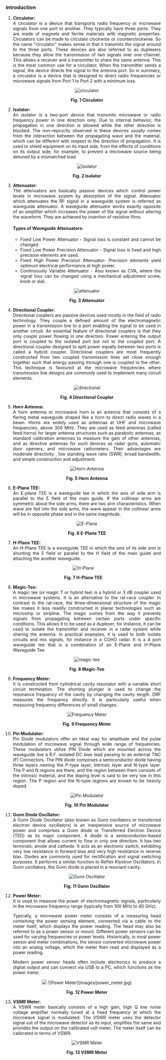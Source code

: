 ### Introduction
<div style="text-align:justify">

1.  **Circulator:**  
    A circulator is a device that transports radio frequency or microwave signals from one port to another. They typically have three ports. They are made of magnets and ferrite materials with magnetic properties. Circulators can be made to circulate clockwise or counterclockwise. So the name "circulator" makes sense in that it transmits the signal around to the three ports. These devices are also referred to as duplexers because they allow the transmission of two signals over one channel. This allows a receiver and a transmitter to share the same antenna. This is the most common use for a circulator. When the transmitter sends a signal, the device directs the signal to the antenna port. So in summary, a circulator is a device that is designed to direct radio frequencies or microwave signals from Port 1 to Port 2 with a minimum loss.
  
    <center>

    ![circulator](images/circulator4.png)

    **Fig. 1 Circulator** </center> 



2.  **Isolator:**  
    An isolator is a two-port device that transmits microwave or radio frequency power in one direction only. Due to internal behavior, the propagation in one direction is allowed while the other direction is blocked. The non-reprocity observed in these devices usually comes from the interaction between the propagating wave and the material, which can be different with respect to the direction of propagation. It is used to shield equipment on its input side, from the effects of conditions on its output side; for example, to prevent a microwave source being detuned by a mismatched load.
  
    <center>
 
    ![isolator](images/isolator.png)

    **Fig. 2 Isolator** </center>  



3.  **Attenuator:**  
    The attenuators are basically passive devices which control power levels in microwave system by absorption of the signal. Attenuator which attenuates the RF signal in a waveguide system is referred as waveguide attenuator. A waveguide attenuator works exactly opposite of an amplifier which increases the power of the signal without altering the waveform. They are achieved by insertion of resistive films.
    
    #### Types of Waveguide Attenuators:

    * Fixed Low Power Attenuator - Signal loss is constant and cannot be changed.
    * Fixed Low Power Precision Attenuator - Signal loss is fixed and high precision elements are used.
    * Fixed High Power Precision Attenuator- Precision elements yield optimum electrical performance at high power.
    * Continuously Variable Attenuator - Also known as CVA, where the signal loss can be changed using a mechanical adjustment screw, knob or dial.

    <center>
 
    ![attenuator](images/attenuator2.png)

    **Fig. 3 Attenuator** </center>  



4.  **Directional Coupler:**  
    Directional couplers are passive devices used mostly in the field of radio technology. They couple a defined amount of the electromagnetic power in a transmission line to a port enabling the signal to be used in another circuit. An essential feature of directional couplers is that they only couple power flowing in one direction. Power entering the output port is coupled to the isolated port but not to the coupled port. A directional coupler designed to split power equally between two ports is called a hybrid coupler. Directional couplers are most frequently constructed from two coupled transmission lines set close enough together such that energy passing through one is coupled to the other. This technique is favoured at the microwave frequencies where transmission line designs are commonly used to implement many circuit elements.
  
    <center>
  
    ![directional](images/directional.png)

    **Fig. 4 Directional Coupler**</center> 



5.  **Horn Antenna:**  
    A horn antenna or microwave horn is an antenna that consists of a flaring metal waveguide shaped like a horn to direct radio waves in a beam. Horns are widely used as antennas at UHF and microwave frequencies, above 300 MHz. They are used as feed antennas (called feed horns) for larger antenna structures such as parabolic antennas, as standard calibration antennas to measure the gain of other antennas, and as directive antennas for such devices as radar guns, automatic door openers, and microwave radiometers. Their advantages are moderate directivity , low standing wave ratio (SWR), broad bandwidth, and simple construction and adjustment.  
  
    <center>
 
    ![Horn-Antenna](images/Horn-Antenna1.jpeg)

    **Fig. 5 Horn Antenna**</center>  



6.  **E-Plane TEE:**  
    An E-plane TEE is a waveguide tee in which the axis of side arm is parallel to the E field of the main guide. If the collinear arms are symmetric about the side arms, there are two arm characteristics. When wave are fed into the side arms, the wave appear in the collinear arms will be in opposite phase and in the same magnitude.
  
    <center>

    ![E-Plane](images/eplane.png)

    **Fig. 6 E-Plane TEE**</center>   



7.  **H-Plane TEE:**  
    An H-Plane TEE is a waveguide TEE in which the axis of its side arm is shunting the E field or parallel to the H field of the main guide and attaching the another waveguide.
  
   <center>
 
   ![H-Plane](images/hplane.png)

   **Fig. 7 H-Plane TEE**</center>  


8.  **Magic-Tee:**  
    A magic tee (or magic T or hybrid tee) is a hybrid or 3 dB coupler used in microwave systems. It is an alternative to the rat-race coupler. In contrast to the rat-race, the three-dimensional structure of the magic tee makes it less readily constructed in planar technologies such as microstrip or stripline. The magic comes from the way it prevents signals from propagating between certain ports under specific conditions. This allows it to be used as a duplexer; for instance, it can be used to isolate the transmitter and receiver in a radar system while sharing the antenna. In practical examples, it is used to both isolate circuits and mix signals, for instance in a COHO radar. It is a 4 port waveguide tee that is a combination of an E-Plane and H-Plane Waveguide Tee.
  
    <center>
  
    ![magic-tee](images/magic-tee1.png)

    **Fig. 8 Magic-Tee** </center> 
    

9.  **Frequency Meter:**  
    It is constructed from cylindrical cavity resonator with a variable short circuit termination. The shorting plunger is used to change the resonance frequency of the cavity by changing the cavity length. DRF measures the frequency directly. It is particularly useful when measuring frequency differences of small changes.
  
    <center>

    ![Frequency Meter](images/frequency.png)

    **Fig. 9 Frequency Meter**</center>   


10. **Pin Modulator:**  
    Pin Diode modulators offer an ideal way for amplitude and the pulse modulation of microwave signal through wide range of frequencies. These modulators utilize PIN Diode which are mounted across the waveguide line a R.F. isolated DC bias lead passing to an external TNC (F) Connectors. The PIN diode comprises a semiconductor diode having three layers naming the P-type layer, Intrinsic layer and N-type layer. The P and N regions are there, and the region between them consists of the intrinsic material, and the doping level is said to be very low in this region. The P region and the N-type regions are known to be heavily doped.

    <center>

    ![Pin Modulator](images/pin.png)

    **Fig. 10 Pin Modulator**</center> 


11. **Gunn Diode Oscillator:**  
    A Gunn Diode Oscillator (also known as Gunn oscillators or transferred electron device oscillators) is an inexpensive source of microwave power and comprises a Gunn diode or Transferred Electron Device (TED) as its major component. A diode is a semiconductor-based component that allows current to flow in only one direction. It has two terminals: anode and cathode. It acts as an electronic switch, exhibiting very low resistance in forward bias and very high resistance in reverse bias. Diodes are commonly used for rectification and signal switching purposes. It performs a similar function to Reflex Klystron Oscillators. In Gunn oscillators, the Gunn diode is placed in a resonant cavity.

    <center>

    ![Gunn Oscillator](images/gunn.png)

    **Fig. 11 Gunn Oscillator**</center> 



12. **Power Meter:**  
    It is used to measure the power of electromagnetic signals, particularly in the microwave frequency range (typically from 100 MHz to 40 GHz). 
    
    Typically, a microwave power meter consists of a measuring head containing the power sensing element, connected via a cable to the meter itself, which displays the power reading. The head may also be referred to as a power sensor or mount. Different power sensors can be used for varying frequencies or power levels. Historically, in most power sensor and meter combinations, the sensor converted microwave power into an analog voltage, which the meter then read and displayed as a power reading.

    Modern power sensor heads often include electronics to produce a digital output and can connect via USB to a PC, which functions as the power meter.


     <center>
    <img src="images/power_meter.jpg">    
    ![Power Meter](images/power_meter.jpg)    

    **Fig. 12 Power Meter**</center> 

13. **VSMR Meter:**  
    A VSWR meter basically consists of a high gain, high Q low noise voltage amplifier normally tuned at a fixed frequency at which the microwave signal is modulated. The VSWR meter uses the detector signal out of the microwave detector as its input, amplifies the same and provides the output on the calibrated volt meter. The meter itself can be calibrated in terms of VSWR.

     <center>

    ![VSMR Meter](images/VSMR_meter.png)

    **Fig. 13 VSMR Meter**</center> 
</div>
